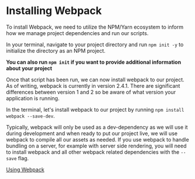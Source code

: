 # Installing Webpack

To install Webpack, we need to utilize the NPM/Yarn ecosystem to inform how we manage project dependencies and run our scripts.

In your terminal, navigate to your project directory and run `npm init -y` to initialize the directory as an NPM project.

__You can also run `npm init` if you want to provide additional information about your project__

Once that script has been run, we can now install webpack to our project. As of writing, webpack is currently in version 2.4.1. There are significant differences between version 1 and 2 so be aware of what version your application is running.

In the terminal, let's install webpack to our project by running `npm install webpack --save-dev`.

Typically, webpack will only be used as a dev-dependency as we will use it during development and when ready to put our project live, we will use webpack to compile all our assets as needed. If you use webpack to handle bundling on a server, for example with server side rendering, you will need to install webpack and all other webpack related dependencies with the `--save` flag.

[Using Webpack](02-using-webpack.md)
